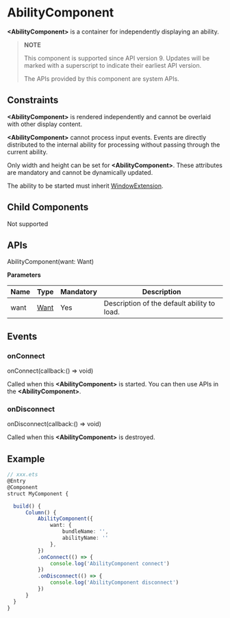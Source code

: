 # AbilityComponent

**\<AbilityComponent>** is a container for independently displaying an ability.

>  **NOTE**
>
>  This component is supported since API version 9. Updates will be marked with a superscript to indicate their earliest API version.
>
>  The APIs provided by this component are system APIs.

## Constraints

**\<AbilityComponent>** is rendered independently and cannot be overlaid with other display content.

**\<AbilityComponent>** cannot process input events. Events are directly distributed to the internal ability for processing without passing through the current ability.

Only width and height can be set for **\<AbilityComponent>**. These attributes are mandatory and cannot be dynamically updated.

The ability to be started must inherit [WindowExtension](../apis/js-apis-application-windowExtensionAbility.md).

## Child Components

Not supported


## APIs

AbilityComponent(want: Want)

**Parameters**

| Name | Type                                    | Mandatory  | Description           |
| ---- | ---------------------------------------- | ---- | --------------- |
| want | [Want](../apis/js-apis-app-ability-want.md) | Yes   | Description of the default ability to load.|


## Events

### onConnect

onConnect(callback:() =&gt; void)

Called when this **\<AbilityComponent>** is started. You can then use APIs in the **\<AbilityComponent>**.

### onDisconnect

onDisconnect(callback:() =&gt; void)

Called when this **\<AbilityComponent>** is destroyed.

## Example

```ts
// xxx.ets
@Entry
@Component
struct MyComponent {

  build() {
      Column() {
          AbilityComponent({
              want: {
                  bundleName: '',
                  abilityName: ''
              },
          })
          .onConnect(() => {
              console.log('AbilityComponent connect')
          })
          .onDisconnect(() => {
              console.log('AbilityComponent disconnect')
          })
      }
  }
}
```
